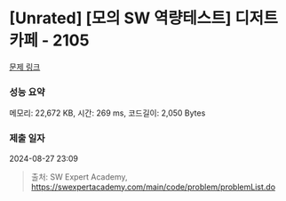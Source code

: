 # [Unrated] [모의 SW 역량테스트] 디저트 카페 - 2105 

[문제 링크](https://swexpertacademy.com/main/code/problem/problemDetail.do?contestProbId=AV5VwAr6APYDFAWu) 

### 성능 요약

메모리: 22,672 KB, 시간: 269 ms, 코드길이: 2,050 Bytes

### 제출 일자

2024-08-27 23:09



> 출처: SW Expert Academy, https://swexpertacademy.com/main/code/problem/problemList.do